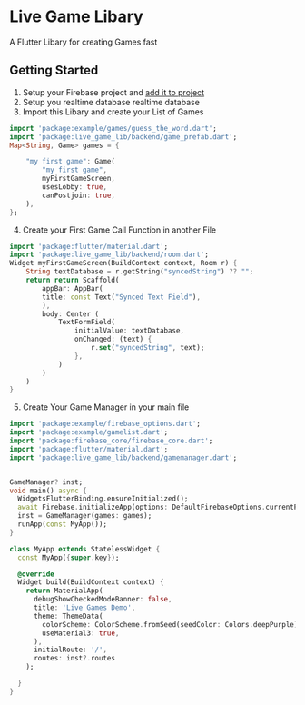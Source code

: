 # Live Game Libary
A Flutter Libary for creating Games fast 

## Getting Started

1. Setup your Firebase project and [add it to project ](https://firebase.google.com/docs/database/android/start?hl=de)
2. Setup you realtime database realtime database
3. Import this Libary and create your List of Games
```dart
import 'package:example/games/guess_the_word.dart';
import 'package:live_game_lib/backend/game_prefab.dart';
Map<String, Game> games = {

    "my first game": Game(
        "my first game",
        myFirstGameScreen,
        usesLobby: true,
        canPostjoin: true,
    ),
};
```
4. Create your First Game Call Function in another File
```dart
import 'package:flutter/material.dart';
import 'package:live_game_lib/backend/room.dart';
Widget myFirstGameScreen(BuildContext context, Room r) {
    String textDatabase = r.getString("syncedString") ?? "";
    return return Scaffold(
        appBar: AppBar(
        title: const Text("Synced Text Field"),
        ),
        body: Center (
            TextFormField(
                initialValue: textDatabase,
                onChanged: (text) {
                    r.set("syncedString", text);
                },
            )
        )   
    )
}
```

5. Create Your Game Manager in your main file
```dart
import 'package:example/firebase_options.dart';
import 'package:example/gamelist.dart';
import 'package:firebase_core/firebase_core.dart';
import 'package:flutter/material.dart';
import 'package:live_game_lib/backend/gamemanager.dart';


GameManager? inst;
void main() async {
  WidgetsFlutterBinding.ensureInitialized();
  await Firebase.initializeApp(options: DefaultFirebaseOptions.currentPlatform);
  inst = GameManager(games: games);
  runApp(const MyApp());
}

class MyApp extends StatelessWidget {
  const MyApp({super.key});

  @override
  Widget build(BuildContext context) {
    return MaterialApp(
      debugShowCheckedModeBanner: false,
      title: 'Live Games Demo',
      theme: ThemeData(
        colorScheme: ColorScheme.fromSeed(seedColor: Colors.deepPurple),
        useMaterial3: true,
      ),
      initialRoute: '/',
      routes: inst?.routes
    );

  }
}
```

